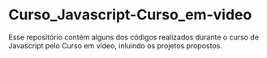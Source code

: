# Curso_Javascript-Curso_em-video

Esse repositório contém alguns dos códigos realizados durante o curso de Javascript pelo Curso em vídeo, inluindo os projetos propostos.
